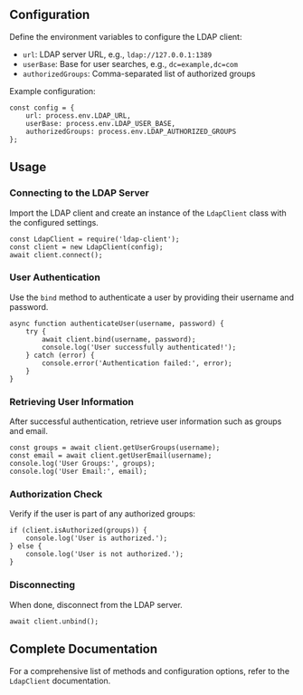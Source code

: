## Configuration

Define the environment variables to configure the LDAP client:

- `url`: LDAP server URL, e.g., `ldap://127.0.0.1:1389`
- `userBase`: Base for user searches, e.g., `dc=example,dc=com`
- `authorizedGroups`: Comma-separated list of authorized groups

Example configuration:

    const config = {
        url: process.env.LDAP_URL,
        userBase: process.env.LDAP_USER_BASE,
        authorizedGroups: process.env.LDAP_AUTHORIZED_GROUPS
    };

## Usage

### Connecting to the LDAP Server

Import the LDAP client and create an instance of the `LdapClient` class with the configured settings.

    const LdapClient = require('ldap-client');
    const client = new LdapClient(config);
    await client.connect();

### User Authentication

Use the `bind` method to authenticate a user by providing their username and password.

    async function authenticateUser(username, password) {
        try {
            await client.bind(username, password);
            console.log('User successfully authenticated!');
        } catch (error) {
            console.error('Authentication failed:', error);
        }
    }

### Retrieving User Information

After successful authentication, retrieve user information such as groups and email.

    const groups = await client.getUserGroups(username);
    const email = await client.getUserEmail(username);
    console.log('User Groups:', groups);
    console.log('User Email:', email);

### Authorization Check

Verify if the user is part of any authorized groups:

    if (client.isAuthorized(groups)) {
        console.log('User is authorized.');
    } else {
        console.log('User is not authorized.');
    }

### Disconnecting

When done, disconnect from the LDAP server.

    await client.unbind();

## Complete Documentation

For a comprehensive list of methods and configuration options, refer to the `LdapClient` documentation.

